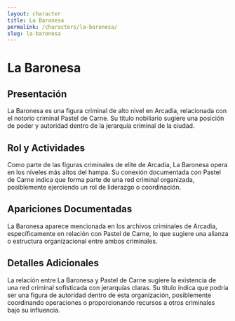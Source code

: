 ```yaml
---
layout: character
title: La Baronesa
permalink: /characters/la-baronesa/
slug: la-baronesa
---
```


# La Baronesa

## Presentación
La Baronesa es una figura criminal de alto nivel en Arcadia, relacionada con el notorio criminal Pastel de Carne. Su título nobiliario sugiere una posición de poder y autoridad dentro de la jerarquía criminal de la ciudad.

## Rol y Actividades
Como parte de las figuras criminales de elite de Arcadia, La Baronesa opera en los niveles más altos del hampa. Su conexión documentada con Pastel de Carne indica que forma parte de una red criminal organizada, posiblemente ejerciendo un rol de liderazgo o coordinación.

## Apariciones Documentadas
La Baronesa aparece mencionada en los archivos criminales de Arcadia, específicamente en relación con Pastel de Carne, lo que sugiere una alianza o estructura organizacional entre ambos criminales.

## Detalles Adicionales
La relación entre La Baronesa y Pastel de Carne sugiere la existencia de una red criminal sofisticada con jerarquías claras. Su título indica que podría ser una figura de autoridad dentro de esta organización, posiblemente coordinando operaciones o proporcionando recursos a otros criminales bajo su influencia.